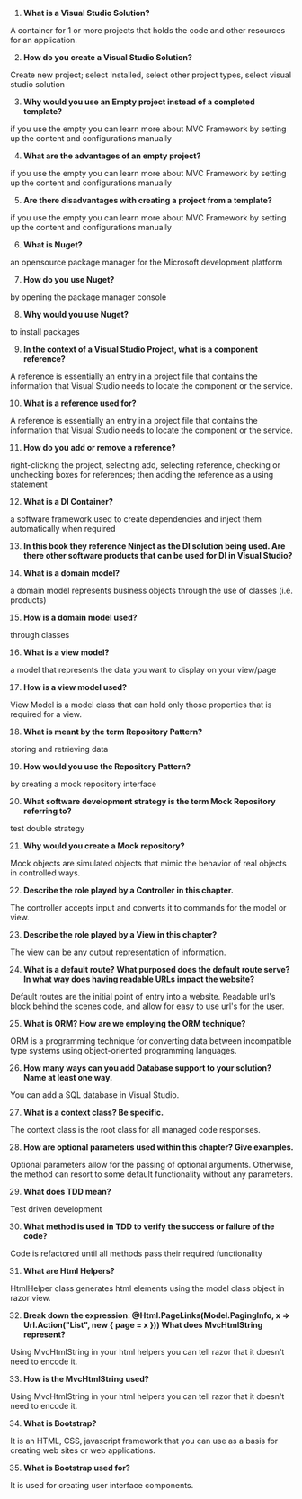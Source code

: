 1. **What is a Visual Studio Solution?**

A container for 1 or more projects that holds the code and other resources for an application.

2. **How do you create a Visual Studio Solution?**

Create new project; select Installed, select other project types, select visual studio solution

3. **Why would you use an Empty project instead of a completed template?**

if you use the empty you can learn more about MVC Framework by setting up the content and configurations manually

4. **What are the advantages of an empty project?**

if you use the empty you can learn more about MVC Framework by setting up the content and configurations manually

5. **Are there disadvantages with creating a project from a template?**

if you use the empty you can learn more about MVC Framework by setting up the content and configurations manually

6. **What is Nuget?**

an opensource package manager for the Microsoft development platform

7. **How do you use Nuget?**

by opening the package manager console

8. **Why would you use Nuget?**

to install packages

9. **In the context of a Visual Studio Project, what is a component reference?**

A reference is essentially an entry in a project file that contains the information that Visual Studio needs to locate the component or the service.

10. **What is a reference used for?**

A reference is essentially an entry in a project file that contains the information that Visual Studio needs to locate the component or the service.

11. **How do you add or remove a reference?**

right-clicking the project, selecting add, selecting reference, checking or unchecking boxes for references; then adding the reference as a using statement

12. **What is a DI Container?**

a software framework used to create dependencies and inject them automatically when required

13. **In this book they reference Ninject as the DI solution being used. Are there other software products that can be used for DI in Visual Studio?**



14. **What is a domain model?**

a domain model represents business objects through the use of classes (i.e. products)

15. **How is a domain model used?**

through classes

16. **What is a view model?**

a model that represents the data you want to display on your view/page

17. **How is a view model used?**

View Model is a model class that can hold only those properties that is required for a view.

18. **What is meant by the term Repository Pattern?**

storing and retrieving data

19. **How would you use the Repository Pattern?**

by creating a mock repository interface

20. **What software development strategy is the term Mock Repository referring to?**

test double strategy

21. **Why would you create a Mock repository?**

Mock objects are simulated objects that mimic the behavior of real objects in controlled ways.

22. **Describe the role played by a Controller in this chapter.**

The controller accepts input and converts it to commands for the model or view.

23. **Describe the role played by a View in this chapter?**

The view can be any output representation of information.

24. **What is a default route? What purposed does the default route serve? In what way does having readable URLs impact the website?**

Default routes are the initial point of entry into a website. Readable url's block behind the scenes code, and allow for easy to use url's for the user.

25. **What is ORM? How are we employing the ORM technique?**

ORM is a programming technique for converting data between incompatible type systems using object-oriented programming languages.

26. **How many ways can you add Database support to your solution? Name at least one way.**

You can add a SQL database in Visual Studio.

27. **What is a context class? Be specific.**

The context class is the root class for all managed code responses.

28. **How are optional parameters used within this chapter? Give examples.**

Optional parameters allow for the passing of optional arguments. Otherwise, the method can resort to some default functionality without any parameters.

29. **What does TDD mean?**

Test driven development

30. **What method is used in TDD to verify the success or failure of the code?**

Code is refactored until all methods pass their required functionality

31. **What are Html Helpers?**

HtmlHelper class generates html elements using the model class object in razor view.

32. **Break down the expression: @Html.PageLinks(Model.PagingInfo, x => Url.Action("List", new { page = x })) What does MvcHtmlString represent?**

Using MvcHtmlString in your html helpers you can tell razor that it doesn't need to encode it.

33. **How is the MvcHtmlString used?**

Using MvcHtmlString in your html helpers you can tell razor that it doesn't need to encode it.

34. **What is Bootstrap?**

It is an HTML, CSS, javascript framework that you can use as a basis for creating web sites or web applications.

35. **What is Bootstrap used for?**

It is used for creating user interface components.

